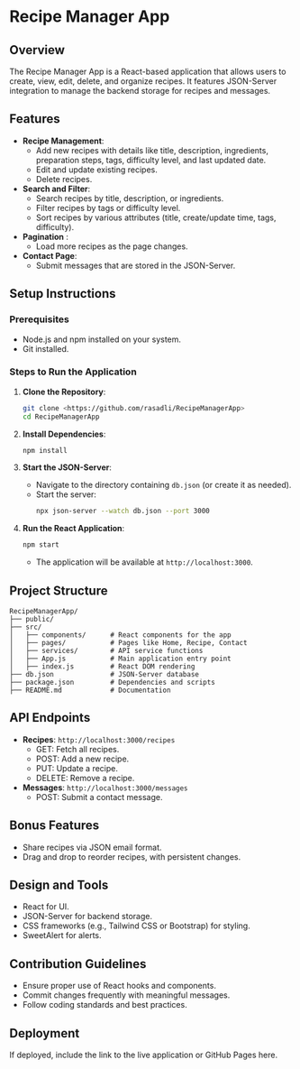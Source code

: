 # Recipe Manager App

## Overview
The Recipe Manager App is a React-based application that allows users to create, view, edit, delete, and organize recipes. It features JSON-Server integration to manage the backend storage for recipes and messages.

## Features
- **Recipe Management**:
  - Add new recipes with details like title, description, ingredients, preparation steps, tags, difficulty level, and last updated date.
  - Edit and update existing recipes.
  - Delete recipes.
- **Search and Filter**:
  - Search recipes by title, description, or ingredients.
  - Filter recipes by tags or difficulty level.
  - Sort recipes by various attributes (title, create/update time, tags, difficulty).
- **Pagination** :
  - Load more recipes as the page changes.
- **Contact Page**:
  - Submit messages that are stored in the JSON-Server.

## Setup Instructions

### Prerequisites
- Node.js and npm installed on your system.
- Git installed.

### Steps to Run the Application

1. **Clone the Repository**:
   ```bash
   git clone <https://github.com/rasadli/RecipeManagerApp>
   cd RecipeManagerApp
   ```

2. **Install Dependencies**:
   ```bash
   npm install
   ```

3. **Start the JSON-Server**:
   - Navigate to the directory containing `db.json` (or create it as needed).
   - Start the server:
     ```bash
     npx json-server --watch db.json --port 3000
     ```

4. **Run the React Application**:
   ```bash
   npm start
   ```
   - The application will be available at `http://localhost:3000`.

## Project Structure
```
RecipeManagerApp/
├── public/
├── src/
│   ├── components/      # React components for the app
│   ├── pages/           # Pages like Home, Recipe, Contact
│   ├── services/        # API service functions
│   ├── App.js           # Main application entry point
│   ├── index.js         # React DOM rendering
├── db.json              # JSON-Server database
├── package.json         # Dependencies and scripts
├── README.md            # Documentation
```

## API Endpoints
- **Recipes**: `http://localhost:3000/recipes`
  - GET: Fetch all recipes.
  - POST: Add a new recipe.
  - PUT: Update a recipe.
  - DELETE: Remove a recipe.
- **Messages**: `http://localhost:3000/messages`
  - POST: Submit a contact message.

## Bonus Features
- Share recipes via JSON email format.
- Drag and drop to reorder recipes, with persistent changes.

## Design and Tools
- React for UI.
- JSON-Server for backend storage.
- CSS frameworks (e.g., Tailwind CSS or Bootstrap) for styling.
- SweetAlert for alerts.

## Contribution Guidelines
- Ensure proper use of React hooks and components.
- Commit changes frequently with meaningful messages.
- Follow coding standards and best practices.

## Deployment
If deployed, include the link to the live application or GitHub Pages here.
